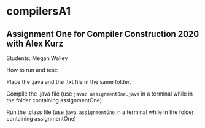 # compilersA1
Assignment One for Compiler Construction 2020 with Alex Kurz
-----------
Students:
Megan Walley

How to run and test:

Place the .java and the .txt file in the same folder. 

Compile the .java file (use `javac assignmentOne.java` in a terminal while in the folder containing assignmentOne)

Run the .class file (use `java assignmentOne` in a terminal while in the folder containing assignmentOne)
